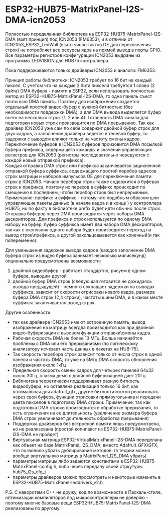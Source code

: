 # ESP32-HUB75-MatrixPanel-I2S-DMA-icn2053
Полностью переделанная библиотека на ESP32-HUB75-MatrixPanel-I2S-DMA (взят принцип) под ICN2053 (FM6353), и в отличии от ICN2053_ESP32_LedWall (взято число тактов OE для переключения строк) не потребляет все ресурсы ядра на прямой вывод в порты GPIO. Все параметры регистров конфигурации ICN2053 выдраны из программы LEDVISION для HUB75 контроллера.

Пока поддерживаются только драйверы ICN2053 и аналоги: FM6353.  

Принцип работы библиотеки:
  ICN2053 требует по 16 бит на каждый пиксел. С учетом что на каждые 2 бита пикселя требуется 1 слово (2 байта) DMA буфера - памяти в ESP32, если использовать полностью метод из ESP32-HUB75-MatrixPanel-I2S-DMA, то одна панель съест почти всю DMA память. Поэтому для изображения создается отдельный простой видео-буфер с нужной битностью (без необходимости поддержки DMA), а для DMA вывода выделяется буфер всего на несколько строк (1, 2 или 4). Готовность DMA канала для подготовки новых строк производится по DMA прерыванию.
Так как драйвер ICN2053 уже сам по себе содержит двойной буфер строк для двух кадров, а заполнение драйвера ведется в теневой буфер, то задержки с выводом влияют только на частоту смены кадров.
  Переключение буферов в ICN2053 буферов произовится DMA посылкой буфера префикса, содержащего команды и значений управляющих регистров для ICN2053 (регистры последовательно чередуются с каждой новый отправкой префикса).  
Каждая отправка DMA строк или префикса заканчевается зацикленной отправкой буфера суффикса, содержащего простой перебор адресов строк матрицы и наборов импульсов OE для переключения памяти строк в ICN2053. Начало перебора строк также содержится в буферах строк и префикса, поэтому их переход в суффикс происходит по смещению в последнем, чтобы перебор строк был непрерывным.
  Примечание: префикс и суффикс - потому-что подобным образом шли управляющие пакеты данных (в начале кадра и в конце ) у контроллера HUB75, но по факту в библиотеке prefix будет идти обычно после строк.
  Отправка буферов через DMA производится через наборы DMA дескрипторов. Для префикса и строк используется по одному DMA набору на буфер, буфер суффикса имеет два набора DMA дескрипторов, так как с окончания одного набора будет производится переход на вывод строк\префикса, а другой закольцовывается как конечный(и так попеременно). 
  
  Для уменьшения задержек вывода кадров (каждое заполнение DMA буфера строк из видео буфера занимает несколько милисекунд) опционально предусмотрены возможности: 
  1. двойной видеобуфер - работает стандартно, рисуем в одном буфере, выводим другой
  2. двойной буфер DMA строк (следующая готовится не дожидаясь вывода предыдущей) - немного сокращает задержки на выводах суффикса, зависит от скорости отрисовки нового кадра, размера буфера DMA строк (2,4 строки), частоты шины DMA, и в каком месте суффикса заканчивается вывод строк. 
  
Другие особенности:
  - так как драйвера ICN2053 имеют встроенную память, вывод изображения на матрицу всегдла производится как при двойной видео-буферизации с вызовом функции отправки\смены кадра.
  - Рабочая скорость DMA не более 13 МГц. Болше начинабтся проблемы с DMA или его прерываниями (по логическому анализатору исчезает часть данных в пакетах на HUB-75).
  - Так скорость перебора строк зависит только от числа строк в одной панели и частоты DMA, то уже на 5Мгц DMA скорость обновления изображения около 1кГц
  - Предельная скорость смены кадров для четырех панелей 64x32 около 30Гц, плазма демо с двойной буферизацией дает 20Гц
  - Библиотека теоретически поддерживает разную битность видеобуфера, но оставлена реализация только 16 бит, как оптимальная для adafruit_gfx, другие битности можно реализовать через свои буфера, функции отрисовки прямоугольника и передачи цвета пикселов в подготовку DMA строки. 
Примечание: так как подготовка DMA строки производится в обработке прерывания, то есть огранчения на ее длительность (увеличение размера буфера DMA строк увеличивает длительность обработка прерывания)
  - Поддержка драйверов без встроеной памяти лишь предусмотрена, но не реализована (простой копипакст из ESP32-HUB75-MatrixPanel-I2S-DMA не пройдет)  
  - Виртуальная матрица ESP32-VirtualMatrixPanel-I2S-DMA переделана как объект на базе MatrixPanel_I2S_DMA, вместо Adafruit_GFX\GFX, что позволило убрать дублирование методов. (в теории можно вообще виртуальную матрицу в MatrixPanel_I2S_DMA убрать) 
  - параметры матрицы либо задаются константами в ESP32-HUB75-MatrixPanel-config.h, либо через передачу своей стркутуры hub75_i2s_cfg_t
  - параметры драйверов можно просмотреть и некоторые изменить в ESP32-HUB75-MatrixPanel-leddrivers_v2.h
  
P.S.
С наворотами C++ не дружу, код по возможности в Паскаль-стиле, оптимизации компиляторов под микроконтроллеры не доверяю - поэтому многие базовые вещи ESP32-HUB75-MatrixPanel-I2S-DMA реализованы по другому.

